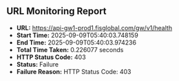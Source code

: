 ## URL Monitoring Report

- **URL:** https://api-gw1-prod1.fisglobal.com/gw/v1/health
- **Start Time:** 2025-09-09T05:40:03.748159
- **End Time:** 2025-09-09T05:40:03.974236
- **Total Time Taken:** 0.226077 seconds
- **HTTP Status Code:** 403
- **Status:** Failure
- **Failure Reason:** HTTP Status Code: 403
